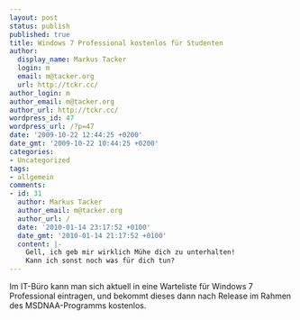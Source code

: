 ```yaml
---
layout: post
status: publish
published: true
title: Windows 7 Professional kostenlos für Studenten
author:
  display_name: Markus Tacker
  login: m
  email: m@tacker.org
  url: http://tckr.cc/
author_login: m
author_email: m@tacker.org
author_url: http://tckr.cc/
wordpress_id: 47
wordpress_url: /?p=47
date: '2009-10-22 12:44:25 +0200'
date_gmt: '2009-10-22 10:44:25 +0200'
categories:
- Uncategorized
tags:
- allgemein
comments:
- id: 31
  author: Markus Tacker
  author_email: m@tacker.org
  author_url: /
  date: '2010-01-14 23:17:52 +0100'
  date_gmt: '2010-01-14 21:17:52 +0100'
  content: |-
    Gell, ich geb mir wirklich Mühe dich zu unterhalten!
    Kann ich sonst noch was für dich tun?
---
```

<p>Im IT-Büro kann man sich aktuell in eine Warteliste für Windows 7 Professional eintragen, und bekommt dieses dann nach Release im Rahmen des MSDNAA-Programms kostenlos.</p>
